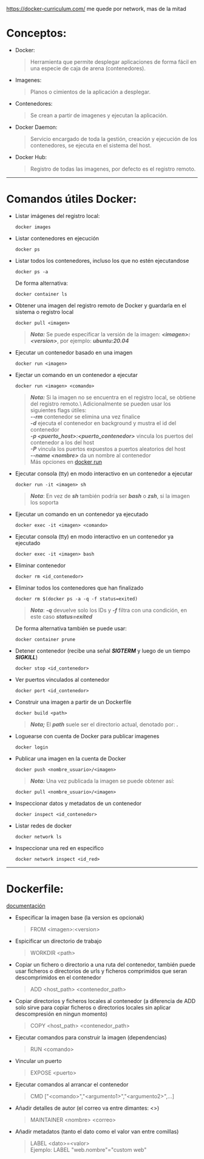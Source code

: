 https://docker-curriculum.com/ me quede por network, mas de la mitad

# Conceptos:

* Docker:
  > Herramienta que permite desplegar aplicaciones de forma fácil en una especie de caja de arena (contenedores).
* Imagenes: 
  > Planos o cimientos de la aplicación a desplegar.
* Contenedores:
  > Se crean a partir de imagenes y ejecutan la aplicación.
* Docker Daemon: 
  > Servicio encargado de toda la gestión, creación y ejecución de los contenedores, se ejecuta en el sistema del host.
* Docker Hub:
  > Registro de todas las imagenes, por defecto es el registro remoto.

-----------------------------------------
# Comandos útiles Docker:

* Listar imágenes del registro local:
  ~~~
  docker images
  ~~~
  
* Listar contenedores en ejecución
  ~~~
  docker ps
  ~~~
  
* Listar todos los contenedores, incluso los que no estén ejecutandose
  ~~~
  docker ps -a
  ~~~
  De forma alternativa:
  ~~~
  docker container ls
  ~~~
 
* Obtener una imagen del registro remoto de Docker y guardarla en el sistema o registro local
  ~~~
  docker pull <imagen>
  ~~~
  > ***Nota:*** Se puede especificar la versión de la imagen: ***\<imagen>:\<version>***, por ejemplo: ***ubuntu:20.04***

* Ejecutar un contenedor basado en una imagen
  ~~~
  docker run <imagen>
  ~~~

* Ejectar un comando en un contenedor a ejecutar
  ~~~
  docker run <imagen> <comando>
  ~~~
  > ***Nota:*** Si la imagen no se encuentra en el registro local, se obtiene del registro remoto.\ Adicionalmente se pueden usar los siguientes flags útiles:\
  > ***--rm*** contenedor se elimina una vez finalice\
  > ***-d*** ejecuta el contenedor en background y mustra el id del contenedor\
  > ***-p \<puerto_host>:\<puerto_contenedor>*** vincula los puertos del contenedor a los del host\
  > ***-P*** vincula los puertos expuestos a puertos aleatorios del host\
  > ***--name \<nombre>*** da un nombre al contenedor\
  > Más opciones en [docker run](https://docs.docker.com/engine/reference/commandline/run/)
    
* Ejecutar consola (tty) en modo interactivo en un contenedor a ejecutar
  ~~~
  docker run -it <imagen> sh
  ~~~
  > ***Nota***: En vez de ***sh*** también podría ser ***bash*** o ***zsh***, si la imagen los soporta

* Ejecutar un comando en un contenedor ya ejecutado
  ~~~
  docker exec -it <imagen> <comando>
  ~~~

* Ejecutar consola (tty) en modo interactivo en un contenedor ya ejecutado
  ~~~
  docker exec -it <imagen> bash
  ~~~
  
* Eliminar contenedor
  ~~~
  docker rm <id_contenedor>
  ~~~
  
* Eliminar todos los contenedores que han finalizado
  ~~~
  docker rm $(docker ps -a -q -f status=exited)
  ~~~
  > ***Nota***: ***-q*** devuelve solo los IDs y ***-f*** filtra con una condición, en este caso ***status=exited***
  
  De forma alternativa también se puede usar:
  ~~~
  docker container prune
  ~~~
  
* Detener contenedor (recibe una señal ***SIGTERM*** y luego de un tiempo ***SIGKILL***)
  ~~~
  docker stop <id_contenedor>
  ~~~

* Ver puertos vinculados al contenedor
  ~~~
  docker port <id_contenedor>
  ~~~
  
* Construir una imagen a partir de un Dockerfile
  ~~~
  docker build <path>
  ~~~
  > ***Nota;*** El ***path*** suele ser el directorio actual, denotado por: ***.***

* Loguearse con cuenta de Docker para publicar imagenes
  ~~~
  docker login
  ~~~
  
* Publicar una imagen en la cuenta de Docker
  ~~~
  docker push <nombre_usuario>/<imagen>
  ~~~
  > ***Nota:*** Una vez publicada la imagen se puede obtener así:
  ~~~
  docker pull <nombre_usuario>/<imagen>
  ~~~
  
* Inspeccionar datos y metadatos de un contenedor
  ~~~
  docker inspect <id_contenedor>
  ~~~
  
* Listar redes de docker
  ~~~
  docker network ls
  ~~~

* Inspeccionar una red en especifico
  ~~~
  docker network inspect <id_red>
  ~~~


------------------------------------------
# Dockerfile:
[documentación](https://docs.docker.com/engine/reference/builder/)

* Especificar la imagen base (la version es opcionak)
  > FROM \<imagen>:\<version>

* Espicificar un directorio de trabajo
  > WORKDIR \<path>

* Copiar un fichero o directorio a una ruta del contenedor, también puede usar ficheros o directorios de urls y ficheros comprimidos que seran descomprimidos en el contenedor
  > ADD \<host_path> \<contenedor_path>

* Copiar directorios y ficheros locales al contenedor (a diferencia de ADD solo sirve para copiar ficheros o directorios locales sin aplicar descompresión en ningun momento)
  > COPY \<host_path> \<contenedor_path>

* Ejecutar comandos para construir la imagen (dependencias)
  > RUN \<comando>

* Vincular un puerto
  > EXPOSE \<puerto>

* Ejecutar comandos al arrancar el contenedor
  > CMD ["\<comando>","\<argumento1>","\<argumento2>",...]

* Añadir detalles de autor (el correo va entre dimantes: <>)
  > MAINTAINER \<nombre> \<correo>
  
* Añadir metadatos (tanto el dato como el valor van entre comillas)
  > LABEL \<dato>=\<valor>\
  > Ejemplo: LABEL "web.nombre"="custom web"
